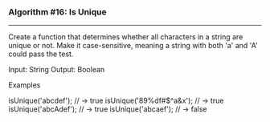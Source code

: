 ### Algorithm #16: Is Unique

---

Create a function that determines whether all characters in a string are unique or not. Make it case-sensitive, meaning a string with both 'a' and 'A' could pass the test.

Input: String
Output: Boolean

Examples

isUnique('abcdef'); // -> true
isUnique('89%df#$^a&x'); // -> true
isUnique('abcAdef'); // -> true
isUnique('abcaef'); // -> false
